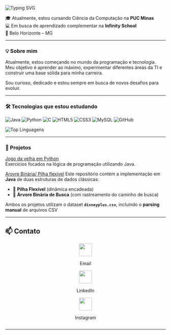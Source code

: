 ![Typing SVG](https://readme-typing-svg.demolab.com?font=Fira+Code&weight=500&size=22&pause=1000&color=00FFCC&center=true&vCenter=true&width=500&lines=Hey+there!+I'm+Mateus+%F0%9F%91%8B;Computer+Science+Student;Learning+by+doing+%F0%9F%92%BB)

🎓 Atualmente, estou cursando Ciência da Computação na **PUC Minas**  
💻 Em busca de aprendizado complementar na **Infinity School**    
📍 Belo Horizonte – MG

---

### 💡 Sobre mim

Atualmente, estou começando no mundo da programação e tecnologia.  
Meu objetivo é aprender ao máximo, experimentar diferentes áreas da TI e construir uma base sólida para minha carreira.

Sou curioso, dedicado e estou sempre em busca de novos desafios para evoluir.

---

### 🛠️ Tecnologias que estou estudando

![Java](https://img.shields.io/badge/Java-%23ED8B00.svg?style=flat&logo=java&logoColor=white)
![Python](https://img.shields.io/badge/Python-%2300A8E8.svg?style=flat&logo=python&logoColor=white)
![C](https://img.shields.io/badge/C-%2300599C.svg?style=flat&logo=c&logoColor=white)
![HTML5](https://img.shields.io/badge/HTML5-%23E34F26.svg?style=flat&logo=html5&logoColor=white)
![CSS3](https://img.shields.io/badge/CSS3-%231572B6.svg?style=flat&logo=css3&logoColor=white)
![MySQL](https://img.shields.io/badge/-MySQL-4479A1?style=for-the-badge&logo=mysql&logoColor=white)
![GitHub](https://img.shields.io/badge/GitHub-%23121011.svg?style=flat&logo=github&logoColor=white)

![Top Linguagens](https://github-readme-stats.vercel.app/api/top-langs/?username=mateusppb)

---


### 📌 Projetos 

[Jogo da velha em Python](https://github.com/mateusppb/Tic-Tac-Toe.git)  
Exercícios focados na lógica de programação utilizando Java.

[Arovre Binária/ Pilha flexível](https://github.com/mateusppb/Estruturas-de-Dados-em-Java-DisneyPlus-CSV.git)
Este repositório contém a implementação em **Java** de duas estruturas de dados clássicas:

- 🔹 **Pilha Flexível** (dinâmica encadeada)  
- 🔹 **Árvore Binária de Busca** (com rastreamento do caminho de busca)  

Ambos os projetos utilizam o dataset **`disneyplus.csv`**, incluindo o **parsing manual** de arquivos CSV

---

## 📫 Contato

<div style="display: flex; flex-direction: column; align-items: center;">
  <a href="mailto:mateuspimentapb@gmail.com">
    <img src="https://img.icons8.com/ios/452/gmail-new.png" width="40" />
  </a>
  <p>Email</p>
  
  <a href=https://www.linkedin.com/in/mateus-pimenta-26648529a/>
    <img src="https://img.icons8.com/ios/452/linkedin.png" width="40" />
  </a>
  <p>LinkedIn</p>
  
  <a href="https://www.instagram.com/mateus_pimentapb/">
    <img src="https://img.icons8.com/ios/452/instagram-new.png" width="40" />
  </a>
  <p>Instagram</p>
</div>

---
